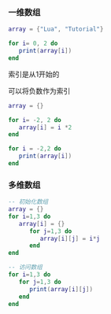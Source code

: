 ### 一维数组

```lua
array = {"Lua", "Tutorial"}

for i= 0, 2 do
   print(array[i])
end
```

索引是从1开始的

可以将负数作为索引

```lua
array = {}

for i= -2, 2 do
   array[i] = i *2
end

for i = -2,2 do
   print(array[i])
end
```

### 多维数组

```lua
-- 初始化数组
array = {}
for i=1,3 do
   array[i] = {}
      for j=1,3 do
         array[i][j] = i*j
      end
end

-- 访问数组
for i=1,3 do
   for j=1,3 do
      print(array[i][j])
   end
end
```

